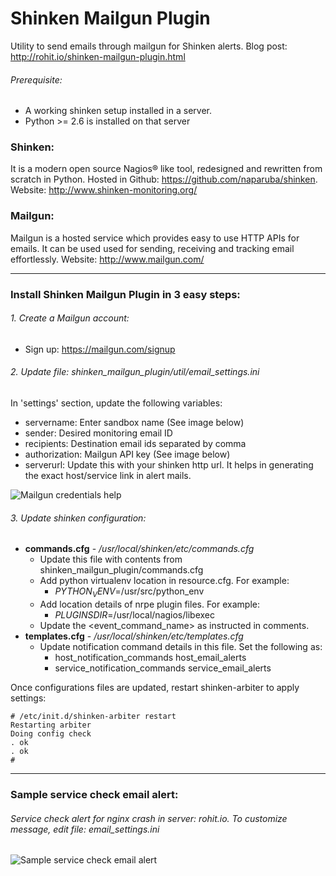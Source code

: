 Shinken Mailgun Plugin
======================

Utility to send emails through mailgun for Shinken alerts. Blog post: http://rohit.io/shinken-mailgun-plugin.html

###### Prerequisite:
- A working shinken setup installed in a server.
- Python >= 2.6 is installed on that server

### Shinken:
It is a modern open source Nagios® like tool, redesigned and rewritten from scratch in Python. Hosted in Github: https://github.com/naparuba/shinken. Website: http://www.shinken-monitoring.org/

### Mailgun:
Mailgun is a hosted service which provides easy to use HTTP APIs for emails. It can be used used for sending, receiving and tracking email effortlessly. Website: http://www.mailgun.com/

---

### Install Shinken Mailgun Plugin in 3 easy steps:
###### 1. Create a Mailgun account:
- Sign up: https://mailgun.com/signup

###### 2. Update file: shinken_mailgun_plugin/util/email_settings.ini
In 'settings' section, update the following variables:
- servername: Enter sandbox name (See image below)
- sender: Desired monitoring email ID
- recipients: Destination email ids separated by comma
- authorization: Mailgun API key (See image below)
- serverurl: Update this with your shinken http url. It helps in generating the exact host/service link in alert mails.

![Mailgun credentials help](http://raw2.github.com/rohit01/shinken_mailgun_plugin/master/images/mailgun_credentials.jpg)

###### 3. Update shinken configuration:
- **commands.cfg** - */usr/local/shinken/etc/commands.cfg*
    - Update this file with contents from shinken_mailgun_plugin/commands.cfg
    - Add python virtualenv location in resource.cfg. For example:
        - $PYTHON_VENV$=/usr/src/python_env
    - Add location details of nrpe plugin files. For example:
        - $PLUGINSDIR$=/usr/local/nagios/libexec
    - Update the <event_command_name> as instructed in comments.
- **templates.cfg** - */usr/local/shinken/etc/templates.cfg*
    - Update notification command details in this file. Set the following as:
        - host_notification_commands           host_email_alerts
        - service_notification_commands        service_email_alerts

Once configurations files are updated, restart shinken-arbiter to apply settings:

    # /etc/init.d/shinken-arbiter restart
    Restarting arbiter
    Doing config check
    . ok
    . ok
    #

---

### Sample service check email alert:

###### Service check alert for nginx crash in server: rohit.io. To customize message, edit file: email_settings.ini

![Sample service check email alert](http://raw2.github.com/rohit01/shinken_mailgun_plugin/master/images/sample_email.png)

